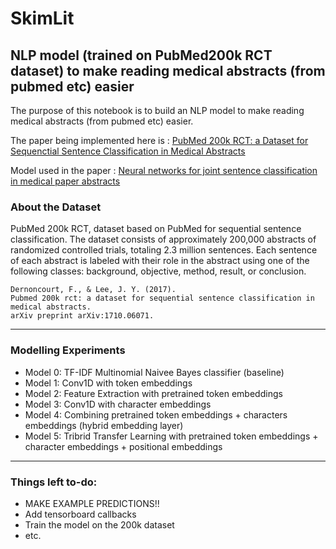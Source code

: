 # SkimLit
NLP model (trained on PubMed200k RCT dataset) to make reading medical abstracts (from pubmed etc) easier
---

The purpose of this notebook is to build an NLP model to make reading medical abstracts (from pubmed etc) easier.

The paper being implemented here is : [PubMed 200k RCT: a Dataset for Sequenctial Sentence Classification in Medical Abstracts](https://arxiv.org/abs/1710.06071)

Model used in the paper : [Neural networks for joint sentence classification in medical paper abstracts](https://arxiv.org/pdf/1612.05251.pdf)

### About the Dataset
PubMed 200k RCT,  dataset based on PubMed for sequential sentence classification. The dataset consists of approximately 200,000 abstracts of randomized controlled trials, totaling 2.3 million sentences. Each sentence of each abstract is labeled with their role in the abstract using one of the following classes: background, objective, method, result, or conclusion.

```
Dernoncourt, F., & Lee, J. Y. (2017).
Pubmed 200k rct: a dataset for sequential sentence classification in medical abstracts.
arXiv preprint arXiv:1710.06071.
```

---
### Modelling Experiments 
- Model 0: TF-IDF Multinomial Naivee Bayes classifier (baseline)
- Model 1: Conv1D with token embeddings
- Model 2: Feature Extraction with pretrained token embeddings
- Model 3: Conv1D with character embeddings
- Model 4: Combining pretrained token embeddings + characters embeddings (hybrid embedding layer)
- Model 5: Tribrid Transfer Learning with pretrained token embeddings + character embeddings + positional embeddings

---

### Things left to-do:
- MAKE EXAMPLE PREDICTIONS!!
- Add tensorboard callbacks 
- Train the model on the 200k dataset
- etc.




